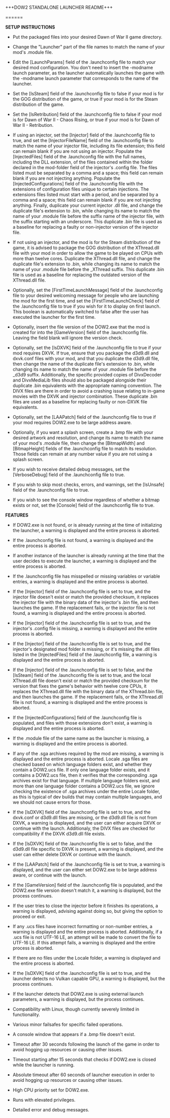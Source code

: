 +++DOW2 STANDALONE LAUNCHER README+++

======

**SETUP INSTRUCTIONS**

- Put the packaged files into your desired Dawn of War II game directory.

- Change the "Launcher" part of the file names to match the name of your mod's .module file.

- Edit the [LaunchParams] field of the .launchconfig file to match your desired mod configuration. You don't need to insert the -modname launch parameter, as the launcher automatically launches the game with the -modname launch parameter that corresponds to the name of the launcher.

- Set the [IsSteam] field of the .launchconfig file to false if your mod is for the GOG distribution of the game, or true if your mod is for the Steam distribution of the game.

- Set the [IsRetribution] field of the .launchconfig file to false if your mod is for Dawn of War II - Chaos Rising, or true if your mod is for Dawn of War II - Retribution.

- If using an injector, set the [Injector] field of the .launchconfig file to true, and set the [InjectorFileName] field of the .launchconfig file to match the name of your injector file, including its file extension; this field can remain blank if you are not using an injector. Populate the [InjectedFiles] field of the .launchconfig file with the full names, including the DLL extension, of the files contained within the folder declared in the mod-folder field of the injector's .config file. The files listed must be separated by a comma and a space; this field can remain blank if you are not injecting anything. Populate the [InjectedConfigurations] field of the .launchconfig file with the extensions of configuration files unique to certain injections. The extensions files listed must start with a period, and be separated by a comma and a space; this field can remain blank if you are not injecting anything. Finally, duplicate your current injector .dll file, and change the duplicate file's extension to .bin, while changing its name to match the name of your .module file before the suffix name of the injector file, with the suffix starting with an underscore. This duplicate .bin file is used as a baseline for replacing a faulty or non-injector version of the injector file.

- If not using an injector, and the mod is for the Steam distribution of the game, it is advised to package the GOG distribution of the XThread.dll file with your mod in order to allow the game to be played on CPUs with more than twelve cores. Duplicate the XThread.dll file, and change the duplicate file's extension to .bin, while changing its name to match the name of your .module file before the _XThread suffix. This duplicate .bin file is used as a baseline for replacing the outdated version of the XThread.dll file.

- Optionally, set the [FirstTimeLaunchMessage] field of the .launchconfig file to your desired welcoming message for people who are launching the mod for the first time, and set the [FirstTimeLaunchCheck] field of the .launchconfig file to true if you wish for it to display on first launch. This boolean is automatically switched to false after the user has executed the launcher for the first time.

- Optionally, insert the file version of the DOW2.exe that the mod is created for into the [GameVersion] field of the .launchconfig file. Leaving the field blank will ignore the version check.

- Optionally, set the [IsDXVK] field of the .launchconfig file to true if your mod requires DXVK. If true, ensure that you package the d3d9.dll and dxvk.conf files with your mod, and that you duplicate the d3d9.dll file, then change the name of the duplicate file's extension to .bin, while changing its name to match the name of your .module file before the _d3d9 suffix. Additionally, the specific provided copies of DivxDecoder and DivxMediaLib files should also be packaged alongside their duplicate .bin equivalents with the appropriate naming convention. The DIVX files are there in order to avoid a crashing issue relating to in-game movies with the DXVK and injector combination. These duplicate .bin files are used as a baseline for replacing faulty or non-DXVK file equivalents.

- Optionally, set the [LAAPatch] field of the .launchconfig file to true if your mod requires DOW2.exe to be large address aware.

- Optionally, if you want a splash screen, create a .bmp file with your desired artwork and resolution, and change its name to match the name of your mod's .module file, then change the [BitmapWidth] and [BitmapHeight] fields of the .launchconfig file to match its resolution. Those fields can remain at any number value if you are not using a splash screen.

- If you wish to receive detailed debug messages, set the [VerboseDebug] field of the .launchconfig file to true.

- If you wish to skip most checks, errors, and warnings, set the [IsUnsafe] field of the .launchconfig file to true.

- If you wish to see the console window regardless of whether a bitmap exists or not, set the [Console] field of the .launchconfig file to true.


**FEATURES**

- If DOW2.exe is not found, or is already running at the time of initializing the launcher, a warning is displayed and the entire process is aborted.

- If the .launchconfig file is not found, a warning is displayed and the entire process is aborted.

- If another instance of the launcher is already running at the time that the user decides to execute the launcher, a warning is displayed and the entire process is aborted.

- If the .launchconfig file has misspelled or missing variables or variable entries, a warning is displayed and the entire process is aborted.

- If the [Injector] field of the .launchconfig file is set to true, and the injector file doesn't exist or match the provided checksum, it replaces the injector file with the binary data of the injector's .bin file, and then launches the game. If the replacement fails, or the injector file is not found, a warning is displayed and the entire process is aborted.

- If the [Injector] field of the .launchconfig file is set to true, and the injector's .config file is missing, a warning is displayed and the entire process is aborted.

- If the [Injector] field of the .launchconfig file is set to true, and the injector's designated mod folder is missing, or it's missing the .dll files listed in the [InjectedFiles] field of the .launchconfig file, a warning is displayed and the entire process is aborted.

- If the [Injector] field of the .launchconfig file is set to false, and the [IsSteam] field of the .launchconfig file is set to true, and the local XThread.dll file doesn't exist or match the provided checksum for the version that fixes the game's behavior with twelve core CPUs, it replaces the XThread.dll file with the binary data of the XThread.bin file, and then launches the game. If the replacement fails, or the XThread.dll file is not found, a warning is displayed and the entire process is aborted.

- If the [InjectedConfigurations] field of the .launchconfig file is populated, and files with those extensions don't exist, a warning is displayed and the entire process is aborted.

- If the .module file of the same name as the launcher is missing, a warning is displayed and the entire process is aborted.

- If any of the .sga archives required by the mod are missing, a warning is displayed and the entire process is aborted. Locale .sga files are checked based on which language folders exist, and whether they contain a DOW2.ucs file. If only one language folder exists, and it contains a DOW2.ucs file, then it verifies that the corresponding .sga archives exist for that language. If multiple language folders exist, and more than one language folder contains a DOW2.ucs file, we ignore checking the existence of .sga archives under the entire Locale folder, as this is typical of dev builds that may contain multiple languages, and we should not cause errors for those.

- If the [IsDXVK] field of the .launchconfig file is set to true, and the dxvk.conf or d3d9.dll files are missing, or the d3d9.dll file is not from DXVK, a warning is displayed, and the user can either acquire DXVK or continue with the launch. Additionaly, the DIVX files are checked for compatibility if the DXVK d3d9.dll file exists.

- If the [IsDXVK] field of the .launchconfig file is set to false, and the d3d9.dll file specific to DXVK is present, a warning is displayed, and the user can either delete DXVK or continue with the launch.

- If the [LAAPatch] field of the .launchconfig file is set to true, a warning is displayed, and the user can either set DOW2.exe to be large address aware, or continue with the launch.

- If the [GameVersion] field of the .launchconfig file is populated, and the DOW2.exe file version doesn't match it, a warning is displayed, but the process continues.

- If the user tries to close the injector before it finishes its operations, a warning is displayed, advising against doing so, but giving the option to proceed or exit.

- If any .ucs files have incorrect formatting or non-number entries, a warning is displayed and the entire process is aborted. Additionally, if a .ucs file is not UTF-16 LE, an attempt will be made to convert the file to UTF-16 LE. If this attempt fails, a warning is displayed and the entire process is aborted.

- If there are no files under the Locale folder, a warning is displayed and the entire process is aborted.

- If the [IsDXVK] field of the .launchconfig file is set to true, and the launcher detects no Vulkan capable GPU, a warning is displayed, but the process continues.

- If the launcher detects that DOW2.exe is using external launch parameters, a warning is displayed, but the process continues.

- Compatibility with Linux, though currently severely limited in functionality.

- Various minor failsafes for specific failed operations.

- A console window that appears if a .bmp file doesn't exist.

- Timeout after 30 seconds following the launch of the game in order to avoid hogging up resources or causing other issues.

- Timeout starting after 15 seconds that checks if DOW2.exe is closed while the launcher is running.

- Absolute timeout after 60 seconds of launcher execution in order to avoid hogging up resources or causing other issues.

- High CPU priority set for DOW2.exe.

- Runs with elevated privileges.

- Detailed error and debug messages.